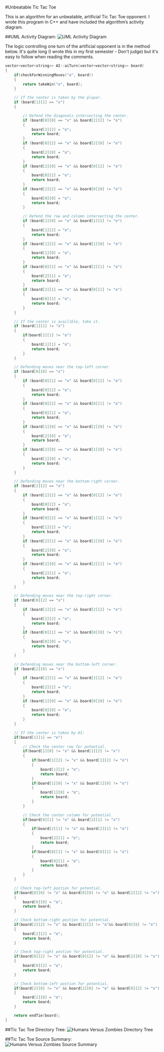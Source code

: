 #Unbeatable Tic Tac Toe

This is an algorithm for an unbeatable, artificial Tic Tac Toe opponent. I wrote this program in C++ and have included the algorithm’s activity diagram. 

##UML Activity Diagram:
<img src="http://s18.postimg.org/ontd8iow9/PNG_UML_Activity_Diagram.png" alt="UML Activity Diagram"> 

The logic controlling one turn of the artificial opponent is in the method below. It's quite long (I wrote this in my first semester - Don't judge) but it's easy to follow when reading the comments.

```cpp
vector<vector<string>> AI::aiTurn(vector<vector<string>> board)
{
	if(checkForWinningMoves("o", board))
	{
		return takeWin("o", board);
	}

	// If the center is taken by the player.
	if (board[1][1] == "x") 
	{

		// Defend the diagonals intersecting the center. 
		if (board[0][0] == "x" && board[2][2] != "o")
		{
			board[2][2] = "o";
			return board;
		}
		if (board[0][2] == "x" && board[2][0] != "o")
		{
			board[2][0] = "o";
			return board;
		}
		if (board[2][0] == "x" && board[0][2] != "o")
		{
			board[0][2] = "o";
			return board;
		}
		if (board[2][2] == "x" && board[0][0] != "o")
		{
			board[0][0] = "o";
			return board;
		}

		// Defend the row and colomn intersecting the center. 
		if (board[1][0] == "x" && board[1][2] != "o")
		{
			board[1][2] = "o";
			return board;
		}
		if (board[1][2] == "x" && board[1][0] != "o")
		{
			board[1][0] = "o";
			return board;
		}
		if (board[0][1] == "x" && board[2][1] != "o")
		{
			board[2][1] = "o";
			return board;
		}
		if (board[2][1] == "x" && board[0][1] != "o")
		{
			board[0][1] = "o";
			return board;
		}
	}

	// If the center is availible, take it.
	if (board[1][1] != "x") 
	{
		if(board[1][1] != "o")
		{
			board[1][1] = "o";
			return board;
		}
	}

	// Defending moves near the top-left corner.
	if (board[0][0] == "x") 
	{
		if (board[0][1] == "x" && board[0][2] != "o")
		{
			board[0][2] = "o";
			return board;
		}
		if (board[0][2] == "x" && board[0][1] != "o")
		{
			board[0][1] = "o";
			return board;
		}
		if (board[1][0] == "x" && board[2][0] != "o")
		{
			board[2][0] = "o";
			return board;
		}
		if (board[2][0] == "x" && board[1][0] != "o")
		{
			board[1][0] = "o";
			return board;
		}
	}

	// Defending moves near the bottom-right corner.
	if (board[2][2] == "x")
	{
		if (board[1][2] == "x" && board[0][2] != "o")
		{
			board[0][2] = "o";
			return board;
		}
		if (board[0][2] == "x" && board[1][2] != "o")
		{
			board[1][2] = "o";
			return board;
		}
		if (board[2][1] == "x" && board[2][0] != "o")
		{
			board[2][0] = "o";
			return board;
		}
		if (board[2][0] == "x" && board[2][1] != "o")
		{
			board[2][1] = "o";
			return board;
		}
	}

	// Defending moves near the top-right corner.
	if (board[0][2] == "x")
	{
		if (board[1][2] == "x" && board[2][2] != "o")
		{
			board[2][2] = "o";
			return board;
		}
		if (board[0][1] == "x" && board[0][0] != "o")
		{
			board[0][0] = "o";
			return board;
		}
	}

	// Defending moves near the bottom-left corner.
	if (board[2][0] == "x")
	{
		if (board[2][1] == "x" && board[2][2] != "o")
		{
			board[2][2] = "o";
			return board;
		}
		if (board[1][0] == "x" && board[0][0] != "o")
		{
			board[0][0] = "o";
			return board;
		}
	}

	// If the center is taken by AI:
	if(board[1][1] == "o")
	{
		// Check the center row for potential.
		if(board[1][0] != "x" && board[1][2] != "x")
		{			
			if(board[1][2] != "x" && board[1][2] != "o")
			{		
				board[1][2] = "o";
				return board;
			}
			if(board[1][0] != "x" && board[1][0] != "o")
			{		
				board[1][0] = "o";
				return board;
			}
		}

		// Check the center colomn for potential. 
		if(board[0][1] != "x" && board[2][1] != "x")
		{			
			if(board[2][1] != "x" && board[2][1] != "o")
			{		
				board[2][1] = "o";
				return board;
			}
			if(board[0][1] != "x" && board[0][1] != "o")
			{		
				board[0][1] = "o";
				return board;
			}
		}
	}

	// Check top-left postion for potential.
	if(board[0][0] != "x" && board[0][0] != "o" && board[2][2] != "x")
	{		
		board[0][0] = "o";
		return board;
	}

	// Check bottom-right postion for potential.
	if(board[2][2] != "x" && board[2][2] != "o"&& board[0][0] != "x")
	{		
		board[2][2] = "o";
		return board;
	}

	// Check top-right postion for potential.
	if(board[0][2] != "x" && board[0][2] != "o" && board[2][0] != "x")
	{		
		board[0][2] = "o";
		return board;
	}

	// Check bottom-left postion for potential.
	if(board[2][0] != "x" && board[2][0] != "o" && board[0][2] != "x")
	{		
		board[2][0] = "o";
		return board;
	}	

	return endTie(board);
}
```
##Tic Tac Toe Directory Tree:
<img src="http://s13.postimg.org/r8m6aqlwn/tictree.png" alt="Humans Versus Zombies Directory Tree"> 

##Tic Tac Toe Source Summary:
<img src="http://s30.postimg.org/sah3etbc1/ticsource.png" alt="Humans Versus Zombies Source Summary"> 
